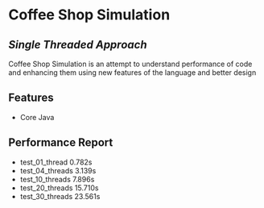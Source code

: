 # Coffee Shop Simulation
## _Single Threaded Approach_

Coffee Shop Simulation is an attempt to understand performance of code and enhancing them using new features of the language and better design

## Features
- Core Java


## Performance Report
- test_01_thread 0.782s
- test_04_threads 3.139s
- test_10_threads 7.896s
- test_20_threads 15.710s
- test_30_threads 23.561s